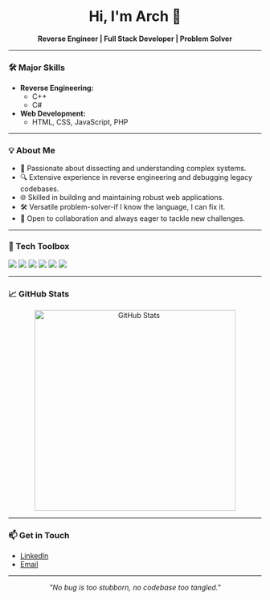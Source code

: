 <h1 align="center">Hi, I'm Arch 👋</h1>
<p align="center">
  <b>Reverse Engineer | Full Stack Developer | Problem Solver</b>
</p>

---

### 🛠️ Major Skills

- **Reverse Engineering:**  
  - C++
  - C#
- **Web Development:**  
  - HTML, CSS, JavaScript, PHP

---

### 💡 About Me

- 🧩 Passionate about dissecting and understanding complex systems.
- 🔍 Extensive experience in reverse engineering and debugging legacy codebases.
- 🌐 Skilled in building and maintaining robust web applications.
- 🛠️ Versatile problem-solver-if I know the language, I can fix it.
- 🤝 Open to collaboration and always eager to tackle new challenges.

---

### 🧰 Tech Toolbox

<p>
  <img src="https://img.shields.io/badge/C++-00599C?style=flat-square&logo=c%2B%2B&logoColor=white"/>
  <img src="https://img.shields.io/badge/C%23-239120?style=flat-square&logo=c-sharp&logoColor=white"/>
  <img src="https://img.shields.io/badge/HTML5-E34F26?style=flat-square&logo=html5&logoColor=white"/>
  <img src="https://img.shields.io/badge/CSS3-1572B6?style=flat-square&logo=css3&logoColor=white"/>
  <img src="https://img.shields.io/badge/JavaScript-F7DF1E?style=flat-square&logo=javascript&logoColor=black"/>
  <img src="https://img.shields.io/badge/PHP-777BB4?style=flat-square&logo=php&logoColor=white"/>
</p>

---

### 📈 GitHub Stats

<p align="center">
  <img src="https://github-readme-stats.vercel.app/api?username=arch-software33&show_icons=true&theme=default" alt="GitHub Stats" width="400"/>
</p>

---

### 📫 Get in Touch

- [LinkedIn](https://www.linkedin.com/in/YOUR-LINKEDIN)  
- [Email](mailto:YOUR.EMAIL@domain.com)

---

<p align="center">
  <i>"No bug is too stubborn, no codebase too tangled."</i>
</p>
